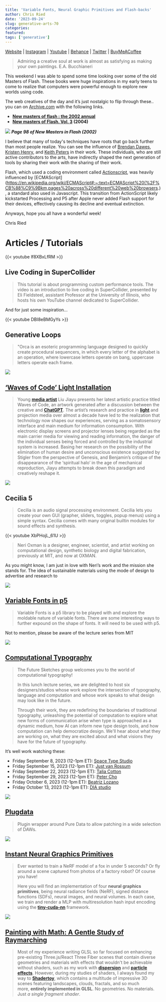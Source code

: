```yaml
---
title: 'Variable Fonts, Neural Graphic Primitives and Flash-backs'
author: Chris Ried
date: '2023-09-24'
slug: generative-arts-70
categories: 
featured: 
tags: ['generative']
---
```


[Website](https://www.generativecollective.com/) |  [Instagram](https://www.instagram.com/generate.collective/) | [Youtube](https://www.youtube.com/channel/UCBOYyqA-mqyoTSJ8pO9sQiA) | [Behance](https://www.behance.net/generatecoll) | [Twitter](https://twitter.com/generatecoll) | [BuyMeACoffee](https://www.buymeacoffee.com/generatecoll)

> Admiring a creative soul at work is almost as satisfying as making your own paintings. E.A. Bucchianeri
> 

This weekend I was able to spend some time looking over some of the old Masters of Flash. These books  were huge inspirations in my early teens to come to realize that computers were powerful enough to explore new worlds using code.  

The web creatives of the day and it’s just nostalgic to flip through these.. you can on [Archive.com](http://Archive.com) with the following links. 

- **[New masters of flash : the 2002 annual](https://archive.org/details/newmastersofflas00pete/page/266/mode/2up)**
- **[New masters of Flash. Vol. 3](https://archive.org/details/newmastersofflas0000unse_d6f2/page/424/mode/2up) (2004)**

![](70-1.png)
***Page 98 of New Masters in Flash (2002)*** 

I believe that many of today's techniques have roots that go back further than most people realize. You can see the influence of [Brendan Dawes](https://brendandawes.com/), [Kristen Henry](https://twitter.com/KristinHenry), and [Keith Peters](http://www.bit-101.com/blog/) in their work. These individuals, who are still active contributors to the arts, have indirectly shaped the next generation of tools by sharing their work with the sharing of their work. 

Flash, which used a coding environment called [Actionscript](https://www.notion.so/070-Creative-Coding-Generative-Arts-Weekly-f85002b636174ca3a5f77c5b94409fb6?pvs=21), was heavily influenced by [ECMAScript](https://en.wikipedia.org/wiki/ECMAScript#:~:text=ECMAScript%20(%2F%CB%88%C9%9Bkm,pages%20across%20different%20web%20browsers.), a standard also used in Javascript. This transition from ActionScript likely kickstarted Processing and P5 after Apple never added Flash support for their devices, effectively causing its decline and eventual extinction.

Anyways, hope you all have a wonderful week! 

Chris Ried 

# Articles / Tutorials

{{< youtube lf8XBxLfRM >}}

## Live Coding in SuperCollider

> This tutorial  is about programming custom performance tools. The video is an introduction to live coding in SuperCollider, presented by Eli Fieldsteel, assistant Professor at the University of Illinois, who hosts his own YouTube channel dedicated to SuperCollider.
> 

And for just some inspiration… 

{{< youtube DBI8eBMGyYs >}}

## Generative Loops

> "Orca is an esoteric programming language designed to quickly create procedural sequencers, in which every letter of the alphabet is an operation, where lowercase letters operate on bang, uppercase letters operate each frame.
> 

![](70-2.png)

## [‘Waves of Code’ Light Installation](https://www.designboom.com/art/liu-jiayu-waves-of-code-light-installation-media-reflexivity-aesthetics-digital-age-08-29-2023/)

> Young **[media artist](https://www.designboom.com/tag/digital-art/)** Liu Jiayu presents her latest artistic practice titled Waves of Code, an artwork generated after a discussion between the creative and **[ChatGPT](https://www.designboom.com/tag/artificial-intelligence/)**. The artist’s research and practice in **[light](https://www.designboom.com/tag/light-installation/)** and projection media over almost a decade have led to the realization that technology now shapes our experiences, serving as a somatosensory interface and main medium for information consumption. With electronic display screens and projector lenses being regarded as the main carrier media for viewing and reading information, the danger of the individual senses being forced and controlled by the industrial system is increased. Basing her research on the possibility of the elimination of human desire and unconscious existence suggested by Stigler from the perspective of Genesis, and Benjamin’s critique of the disappearance of the ‘spiritual halo’ in the age of mechanical reproduction, Jiayu attempts to break down this paradigm and creatively reshape it.
> 

![](70-3.png)
## Cecilia 5

> Cecilia is an audio signal processing environment. Cecilia lets you create your own GUI (grapher, sliders, toggles, popup menus) using a simple syntax. Cecilia comes with many original builtin modules for sound effects and synthesis.
> 

{{< youtube XbPHojL_61U >}}

> Neri Oxman is a designer, engineer, scientist, and artist working on computational design, synthetic biology and digital fabrication, previously at MIT, and now at OXMAN.
> 

As you might know, I am just in love with Neri’s work and the mission she stands for. The idea of sustainable materials using the mode of design to advertise and research to  

![](70-4.png)
## **[Variable Fonts in p5](https://github.com/amehowc/p5.variableFont)**

> Variable Fonts is a p5 library to be played with and explore the moldable nature of variable fonts. There are some interesting ways to further expound on the shape of fonts. It will need to be used with p5.
> 

Not to mention, please be aware of the lecture series from MIT 

![](70-5.png)

## [Computational Typography](https://www.media.mit.edu/posts/lunch-lectures-computational-typography/)

> The Future Sketches group welcomes you to the world of computational typography!
> 
> 
> In this lunch lecture series, we are delighted to host six designers/studios whose work explore the intersection of typography, language and computation and whose work speaks to what design may look like in the future.
> 
> Through their work, they are redefining the boundaries of traditional typography, unleashing the potential of computation to explore what new forms of communication arise when type is approached as a dynamic medium, how AI can inform new type design tools, and how computation can help democratize design.  We'll hear about what they are working on, what they are excited about and what visions they have for the future of typography.
> 

It’s well work watching these: 

- Friday September 8, 2023 (12-1pm ET): [Space Type Studio](https://spacetypeco.com/)
- Friday September 15, 2023 (12-1pm ET): [Just van Rossum](https://en.wikipedia.org/wiki/Just_van_Rossum)
- Friday September 22, 2023 (12-1pm ET): [Talia Cotton](https://taliacotton.com/)
- Friday September 29, 2023 (12-1pm ET): [Peter Cho](https://pcho.net/)
- Friday October 6, 2023 (12-1pm ET): [Beatriz Lozano](http://beatrizl.com/)
- Friday October 13, 2023 (12-1pm ET): [DIA studio](https://dia.tv/)

![](70-7.png)

## [Plugdata](https://github.com/plugdata-team/plugdata)

> Plugin wrapper around Pure Data to allow patching in a wide selection of DAWs.


![](70-6.png)

## [Instant Neural Graphics Primitives](https://github.com/NVlabs/instant-ngp)

> Ever wanted to train a NeRF model of a fox in under 5 seconds? Or fly around a scene captured from photos of a factory robot? Of course you have!
> 
> 
> Here you will find an implementation of four **neural graphics primitives**, being neural radiance fields (NeRF), signed distance functions (SDFs), neural images, and neural volumes. In each case, we train and render a MLP with multiresolution hash input encoding using the **[tiny-cuda-nn](https://github.com/NVlabs/tiny-cuda-nn)** framework.
> 

![](70-8.png)

## **[Painting with Math: A Gentle Study of Raymarching](https://blog.maximeheckel.com/posts/painting-with-math-a-gentle-study-of-raymarching/)**

> Most of my experience writing GLSL so far focused on enhancing pre-existing Three.js/React Three Fiber scenes that contain diverse geometries and materials with effects that wouldn't be achievable without shaders, such as my work with **[dispersion](https://blog.maximeheckel.com/posts/refraction-dispersion-and-other-shader-light-effects/)** and **[particle effects](https://blog.maximeheckel.com/posts/the-magical-world-of-particles-with-react-three-fiber-and-shaders/)**. However, during my studies of shaders, I always found my way to **[Shadertoy](https://https//www.shadertoy.com/)**, which contains a multitude of impressive 3D scenes featuring landscapes, clouds, fractals, and so much more, **entirely implemented in GLSL**. No geometries. No materials. Just *a single fragment shader*.
>